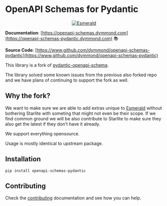 # OpenAPI Schemas for Pydantic

<!-- markdownlint-disable -->
<p align="center">
  <a href="https://esmerald.dymmond.com"><img src="https://res.cloudinary.com/dymmond/image/upload/v1664911052/esmerald/img/logo-green_uwjmcc.png" alt='Esmerald'></a>
</p>

**Documentation**: [https://openapi-schemas.dymmond.com](https://openapi-schemas-pydantic.dymmond.com) 📚

**Source Code**: [https://www.github.com/dymmond/openapi-schemas-pydantic](https://www.github.com/dymmond/openapi-schemas-pydantic)

This library is a fork of [pydantic-openapi-schema](https://github.com/starlite-api/pydantic-openapi-schema).

The library solved some known issues from the previous also forked repo and we have plans of continuing to support the fork as
well. 

## Why the fork?

We want to make sure we are able to add extras unique to [Esmerald](https://esmerald.dymmond.com) without
bothering Starlite with someting that might not even be their scope. If we find common ground we will be also
contribute to Starlite to make sure they also get the latest if they don't have it already.

We support everything opensource.

Usage is mostly identical to upstream package.


## Installation

```shell
pip install openapi-schemas-pydantic
```

## Contributing

Check the [contributing](openapi-schemas.dymmond.com/contributing) documentation and see how you can help.
